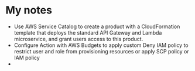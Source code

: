 # My notes

* Use AWS Service Catalog to create a product with a CloudFormation template that deploys the standard API Gateway and Lambda microservice, and grant users access to this product.
* Configure Action with AWS Budgets to apply custom Deny IAM policy to restrict user and role from provisioning resources or apply SCP policy or IAM policy&#x20;
*
